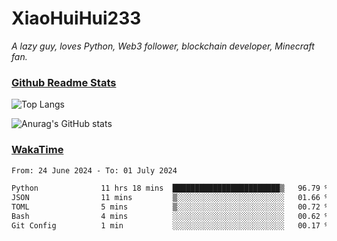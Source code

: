 # XiaoHuiHui233

*A lazy guy, loves Python, Web3 follower, blockchain developer, Minecraft fan.*

### [Github Readme Stats](https://github.com/anuraghazra/github-readme-stats)

![Top Langs](https://github-readme-stats.vercel.app/api/top-langs/?username=XiaoHuiHui233&layout=compact&theme=github_dark)

![Anurag's GitHub stats](https://github-readme-stats.vercel.app/api?username=XiaoHuiHui233&show_icons=true&theme=github_dark)

### [WakaTime](https://wakatime.com)

<!--START_SECTION:waka-->

```txt
From: 24 June 2024 - To: 01 July 2024

Python              11 hrs 18 mins  ████████████████████████▒   96.79 %
JSON                11 mins         ▒░░░░░░░░░░░░░░░░░░░░░░░░   01.66 %
TOML                5 mins          ▒░░░░░░░░░░░░░░░░░░░░░░░░   00.72 %
Bash                4 mins          ░░░░░░░░░░░░░░░░░░░░░░░░░   00.62 %
Git Config          1 min           ░░░░░░░░░░░░░░░░░░░░░░░░░   00.17 %
```

<!--END_SECTION:waka-->

